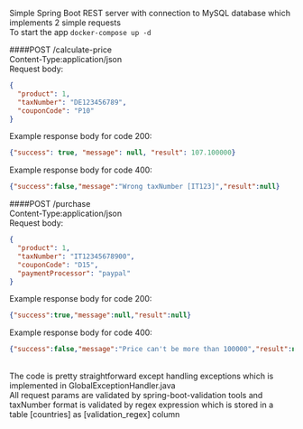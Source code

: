 Simple Spring Boot REST server with connection to MySQL database which implements 2 simple requests<br>
To start the app `docker-compose up -d`<br>

####POST /calculate-price<br>
Content-Type:application/json<br>
Request body:
```json
{
  "product": 1,
  "taxNumber": "DE123456789",
  "couponCode": "P10"
}
```
Example response body for code 200:
```json
{"success": true, "message": null, "result": 107.100000}
```
Example response body for code 400:
```json
{"success":false,"message":"Wrong taxNumber [IT123]","result":null}
```
####POST /purchase<br>
Content-Type:application/json<br>
Request body:
```json
{
  "product": 1,
  "taxNumber": "IT12345678900",
  "couponCode": "D15",
  "paymentProcessor": "paypal"
}
```
Example response body for code 200:
```json
{"success":true,"message":null,"result":null}
```
Example response body for code 400:
```json
{"success":false,"message":"Price can't be more than 100000","result":null}
```
<br>
The code is pretty straightforward except handling exceptions which is implemented in GlobalExceptionHandler.java<br>
All request params are validated by spring-boot-validation tools and taxNumber format is validated by regex expression
which is stored in a table [countries] as [validation_regex] column